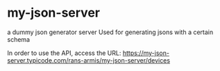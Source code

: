 # my-json-server
a dummy json generator server
Used for generating jsons with a certain schema

In order to use the API, access the URL:
https://my-json-server.typicode.com/rans-armis/my-json-server/devices
